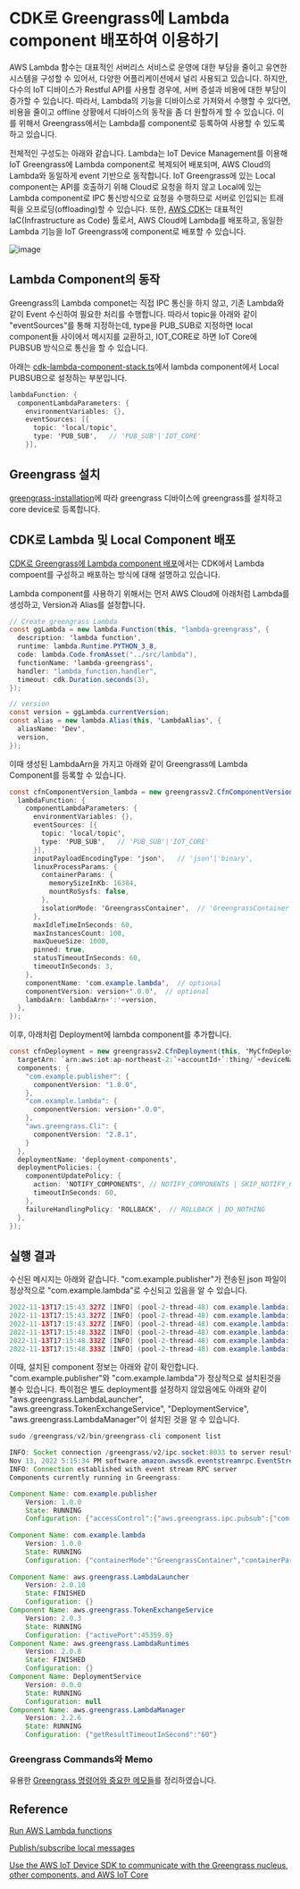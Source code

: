 # CDK로 Greengrass에 Lambda component 배포하여 이용하기

AWS Lambda 함수는 대표적인 서버리스 서비스로 운영에 대한 부담을 줄이고 유연한 시스템을 구성할 수 있어서, 다양한 어플리케이션에서 널리 사용되고 있습니다. 하지만, 다수의 IoT 디바이스가 Restful API를 사용할 경우에, 서버 증설과 비용에 대한 부담이 증가할 수 있습니다. 따라서, Lambda의 기능을 디바이스로 가져와서 수행할 수 있다면, 비용을 줄이고 offline 상황에서 디바이스의 동작을 좀 더 원할하게 할 수 있습니다. 이를 위해서 Greengrass에서는 Lambda를 component로 등록하여 사용할 수 있도록 하고 있습니다. 

전체적인 구성도는 아래와 같습니다. Lambda는 IoT Device Management를 이용해 IoT Greengrass에 Lambda component로 복제되어 배포되며, AWS Cloud의 Lambda와 동일하게 event 기반으로 동작합니다. IoT Greengrass에 있는 Local component는 API를 호출하기 위해 Cloud로 요청을 하지 않고 Local에 있는 Lambda component로 IPC 통신방식으로 요청을 수행하므로 서버로 인입되는 트래픽을 오프로딩(offloading)할 수 있습니다. 또한, [AWS CDK](https://github.com/kyopark2014/technical-summary/blob/main/cdk-introduction.md)는 대표적인 IaC(Infrastructure as Code) 툴로서, AWS Cloud에 Lambda를 배포하고, 동일한 Lambda 기능을 IoT Greengrass에 component로 배포할 수 있습니다. 


![image](https://user-images.githubusercontent.com/52392004/201556871-4dd91c9e-04b9-40f3-a9fb-b38ce7c5e6ff.png)



## Lambda Component의 동작

Greengrass의 Lambda componet는 직접 IPC 통신을 하지 않고, 기존 Lambda와 같이 Event 수신하여 필요한 처리를 수행합니다. 따라서 topic을 아래와 같이 "eventSources"를 통해 지정하는데, type을 PUB_SUB로 지정하면 local component들 사이에서 메시지를 교환하고, IOT_CORE로 하면 IoT Core에 PUBSUB 방식으로 통신을 할 수 있습니다. 

아래는 [cdk-lambda-component-stack.ts](https://github.com/kyopark2014/iot-greengrass-with-lambda-component/blob/main/cdk-lambda-component/lib/cdk-lambda-component-stack.ts)에서 lambda component에서 Local PUBSUB으로 설정하는 부분입니다. 

```java
lambdaFunction: {
  componentLambdaParameters: {
    environmentVariables: {},
    eventSources: [{
      topic: 'local/topic',
      type: 'PUB_SUB',   // 'PUB_SUB'|'IOT_CORE'
    }],
```    


## Greengrass 설치

[greengrass-installation](https://github.com/kyopark2014/iot-greengrass/blob/main/preparation.md#greengrass-installation)에 따라 greengrass 디바이스에 greengrass를 설치하고 core device로 등록합니다.


## CDK로 Lambda 및 Local Component 배포 

[CDK로 Greengrass에 Lambda component 배포](https://github.com/kyopark2014/iot-greengrass-with-lambda-component/blob/main/cdk-lambda-component/)에서는 CDK에서 Lambda compoent를 구성하고 배포하는 방식에 대해 설명하고 있습니다. 

Lambda component를 사용하기 위해서는 먼저 AWS Cloud에 아래처럼 Lambda를 생성하고, Version과 Alias를 설정합니다. 

```java
// Create greengrass Lambda
const ggLambda = new lambda.Function(this, "lambda-greengrass", {
  description: 'lambda function',
  runtime: lambda.Runtime.PYTHON_3_8, 
  code: lambda.Code.fromAsset("../src/lambda"), 
  functionName: 'lambda-greengrass',
  handler: "lambda_function.handler", 
  timeout: cdk.Duration.seconds(3),
}); 

// version
const version = ggLambda.currentVersion;
const alias = new lambda.Alias(this, 'LambdaAlias', {
  aliasName: 'Dev',
  version,
});
```

이때 생성된 LambdaArn을 가지고 아래와 같이 Greengrass에 Lambda Component를 등록할 수 있습니다. 

```java
const cfnComponentVersion_lambda = new greengrassv2.CfnComponentVersion(this, 'LambdaCfnComponentVersion', {
  lambdaFunction: {
    componentLambdaParameters: {
      environmentVariables: {},
      eventSources: [{
        topic: 'local/topic',
        type: 'PUB_SUB',   // 'PUB_SUB'|'IOT_CORE'
      }],
      inputPayloadEncodingType: 'json',   // 'json'|'binary',
      linuxProcessParams: {
        containerParams: {
          memorySizeInKb: 16384,
          mountRoSysfs: false,
        },
        isolationMode: 'GreengrassContainer',  // 'GreengrassContainer'|'NoContainer',
      },
      maxIdleTimeInSeconds: 60,
      maxInstancesCount: 100,
      maxQueueSize: 1000,
      pinned: true,
      statusTimeoutInSeconds: 60,
      timeoutInSeconds: 3,
    }, 
    componentName: 'com.example.lambda',  // optional
    componentVersion: version+'.0.0',  // optional
    lambdaArn: lambdaArn+':'+version,
  },
}); 
```    

이후, 아래처럼 Deployment에 lambda component를 추가합니다.

```java
const cfnDeployment = new greengrassv2.CfnDeployment(this, 'MyCfnDeployment', {
  targetArn: `arn:aws:iot:ap-northeast-2:`+accountId+`:thing/`+deviceName,    
  components: {
    "com.example.publisher": {
      componentVersion: "1.0.0", 
    },
    "com.example.lambda": {
      componentVersion: version+".0.0", 
    },
    "aws.greengrass.Cli": {
      componentVersion: "2.8.1", 
    }
  },
  deploymentName: 'deployment-components',
  deploymentPolicies: {
    componentUpdatePolicy: {
      action: 'NOTIFY_COMPONENTS', // NOTIFY_COMPONENTS | SKIP_NOTIFY_COMPONENTS
      timeoutInSeconds: 60,
    },
    failureHandlingPolicy: 'ROLLBACK',  // ROLLBACK | DO_NOTHING
  },
});   
```    

## 실행 결과 

수신된 메시지는 아래와 같습니다. "com.example.publisher"가 전송된 json 파일이 정상적으로 "com.example.lambda"로 수신되고 있음을 알 수 있습니다.

```java
2022-11-13T17:15:43.327Z [INFO] (pool-2-thread-48) com.example.lambda: lambda_function.py:4,Event : . {serviceInstance=0, serviceName=com.example.lambda, currentState=RUNNING}
2022-11-13T17:15:43.327Z [INFO] (pool-2-thread-48) com.example.lambda: lambda_function.py:4, . {serviceInstance=0, serviceName=com.example.lambda, currentState=RUNNING}
2022-11-13T17:15:43.327Z [INFO] (pool-2-thread-48) com.example.lambda: lambda_function.py:4,{"key1": "value1", "key2": "value2", "key3": "value3"}. {serviceInstance=0, serviceName=com.example.lambda, currentState=RUNNING}
2022-11-13T17:15:48.332Z [INFO] (pool-2-thread-48) com.example.lambda: lambda_function.py:4,Event : . {serviceInstance=0, serviceName=com.example.lambda, currentState=RUNNING}
2022-11-13T17:15:48.332Z [INFO] (pool-2-thread-48) com.example.lambda: lambda_function.py:4, . {serviceInstance=0, serviceName=com.example.lambda, currentState=RUNNING}
2022-11-13T17:15:48.333Z [INFO] (pool-2-thread-48) com.example.lambda: lambda_function.py:4,{"key1": "value1", "key2": "value2", "key3": "value3"}. {serviceInstance=0, serviceName=com.example.lambda, currentState=RUNNING}
```

이때, 설치된 component 정보는 아래와 같이 확인합니다. "com.example.publisher"와 "com.example.lambda"가 정상적으로 설치된것을 볼수 있습니다. 특이점은 별도 deployment를 설정하지 않았음에도 아래와 같이 "aws.greengrass.LambdaLauncher", "aws.greengrass.TokenExchangeService", "DeploymentService", "aws.greengrass.LambdaManager"이 설치된 것을 알 수 있습니다. 

```java
sudo /greengrass/v2/bin/greengrass-cli component list

INFO: Socket connection /greengrass/v2/ipc.socket:8033 to server result [AWS_ERROR_SUCCESS]
Nov 13, 2022 5:15:34 PM software.amazon.awssdk.eventstreamrpc.EventStreamRPCConnection$1 onProtocolMessage
INFO: Connection established with event stream RPC server
Components currently running in Greengrass:

Component Name: com.example.publisher
    Version: 1.0.0
    State: RUNNING
    Configuration: {"accessControl":{"aws.greengrass.ipc.pubsub":{"com.example.publisher:pubsub:1":{"operations":["aws.greengrass#PublishToTopic"],"policyDescription":"Allows access to publish to all topics.","resources":["*"]}}}}
    
Component Name: com.example.lambda
    Version: 1.0.0
    State: RUNNING
    Configuration: {"containerMode":"GreengrassContainer","containerParams":{"devices":{},"memorySize":16384.0,"mountROSysfs":false,"volumes":{}},"inputPayloadEncodingType":"json","lambdaExecutionParameters":{"EnvironmentVariables":{}},"maxIdleTimeInSeconds":60.0,"maxInstancesCount":100.0,"maxQueueSize":1000.0,"pinned":true,"pubsubTopics":{"0":{"topic":"local/topic","type":"PUB_SUB"}},"statusTimeoutInSeconds":60.0,"timeoutInSeconds":3.0}    
    
Component Name: aws.greengrass.LambdaLauncher
    Version: 2.0.10
    State: FINISHED
    Configuration: {}
Component Name: aws.greengrass.TokenExchangeService
    Version: 2.0.3
    State: RUNNING
    Configuration: {"activePort":45359.0}
Component Name: aws.greengrass.LambdaRuntimes
    Version: 2.0.8
    State: FINISHED
    Configuration: {}
Component Name: DeploymentService
    Version: 0.0.0
    State: RUNNING
    Configuration: null
Component Name: aws.greengrass.LambdaManager
    Version: 2.2.6
    State: RUNNING
    Configuration: {"getResultTimeoutInSecond":"60"}    
```

### Greengrass Commands와 Memo

유용한 [Greengrass 명령어와 중요한 메모들](https://github.com/kyopark2014/iot-greengrass/blob/main/greengrass-commands.md)를 정리하였습니다.


## Reference

[Run AWS Lambda functions](https://docs.aws.amazon.com/greengrass/v2/developerguide/run-lambda-functions.html)

[Publish/subscribe local messages](https://docs.aws.amazon.com/greengrass/v2/developerguide/ipc-publish-subscribe.html)

[Use the AWS IoT Device SDK to communicate with the Greengrass nucleus, other components, and AWS IoT Core](https://docs.aws.amazon.com/greengrass/v2/developerguide/interprocess-communication.html)
